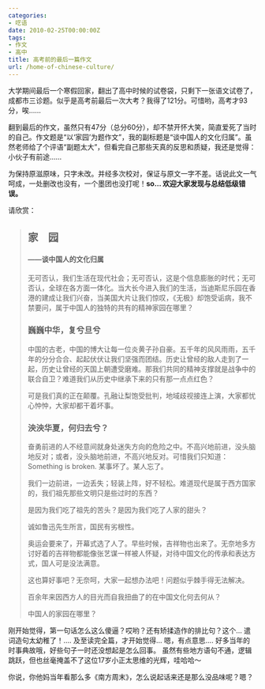 ```yaml
---
categories:
- 呓语
date: 2010-02-25T00:00:00Z
tags:
- 作文
- 高中
title: 高考前的最后一篇作文
url: /home-of-chinese-culture/
---
```


大学期间最后一个寒假回家，翻出了高中时候的试卷袋，只剩下一张语文试卷了，成都市三诊题。似乎是高考前最后一次大考？我得了121分。可惜哟，高考才93分，唉……

翻到最后的作文，虽然只有47分（总分60分），却不禁开怀大笑，简直爱死了当时的自己。作文题是“以‘家园’为题作文”，我的副标题是“谈中国人的文化归属”。虽然老师给了个评语“副题太大”，但看完自己那些天真的反思和质疑，我还是觉得：小伙子有前途……

为保持原滋原味，只字未改。并经多次校对，保证与原文一字不差。话说此文一气呵成，一处删改也没有，一个墨团也没打呢！**so… 欢迎大家发现与总结低级错误。**

请欣赏：

> ## 家    园
> 
> #### ——谈中国人的文化归属
> 
> 无可否认，我们生活在现代社会；无可否认，这是个信息膨胀的时代；无可否认，全球在各方面一体化。当大长今进入我们的生活，当迪斯尼乐园在香港的建成让我们兴奋，当美国大片让我们惊叹，《无极》却饱受诟病，我不禁要问，属于中国人的独特的共有的精神家园在哪里？
> 
> ### 巍巍中华，复兮旦兮
> 
> 中国的古老，中国的博大让每一位炎黄子孙自豪。五千年的风风雨雨，五千年的分分合合、起起伏伏让我们坚强而团结。历史让曾经的敌人走到了一起，历史让曾经的天国上朝遭受磨难。那我们共同的精神支撑就是战争中的联合自卫？难道我们从历史中继承下来的只有那一点点红色？
> 
> 可是我们真的正在颠覆。孔融让梨饱受批判，地域歧视接连上演，大家都忧心忡忡，大家却都干着坏事。
> 
> ### 泱泱华夏，何归去兮？
> 
> 奋勇前进的人不经意间就身处迷失方向的危险之中。不高兴地前进，没头脑地反对；或者，没头脑地前进，不高兴地反对。可惜我们只知道：Something is broken. 某事坏了。某人忘了。
> 
> 我们一边前进，一边丢失；轻装上阵，好不轻松。难道现代是属于西方国家的，我们祖先那些文明只是些过时的东西？
> 
> 是因为我们吃了祖先的苦头？是因为我们吃了人家的甜头？
> 
> 诚如鲁迅先生所言，国民有劣根性。
> 
> 奥运会要来了，开幕式选了人了。早些时候，吉祥物也出来了。无奈地多方讨好着的吉祥物都能像张艺谋一样被人怀疑，对待中国文化的传承和表达方式，国人可是没法满意。
> 
> 这也算好事吧？无奈呵，大家一起想办法吧！问题似乎棘手得无法解决。
> 
> 百余年来因西方人的目光而自我扭曲了的在中国文化何去何从？
> 
> 中国人的家园在哪里？

刚开始觉得，第一句话怎么这么傻逼？哎哟？还有矫揉造作的排比句？这个… 遣词造句太幼稚了！…. 及至读完全篇，才开始觉得… 嗯，有点意思…. 好多当年的时事典故哦，好些句子一时还没想起是怎么回事。 虽然有些地方语句不通，逻辑跳跃，但也丝毫掩盖不了这位17岁小正太思维的光辉，哇哈哈～

你说，你他妈当年看那么多《南方周末》，怎么说起话来还是那么没品味呢？嗯？
